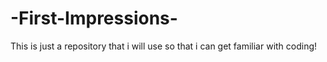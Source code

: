 # -First-Impressions-
This is just a repository that i will use so that i can get familiar with coding!
